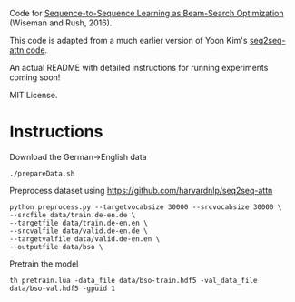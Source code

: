 Code for [Sequence-to-Sequence Learning as Beam-Search Optimization](http://aclweb.org/anthology/D/D16/D16-1137.pdf) (Wiseman and Rush, 2016).

This code is adapted from a much earlier version of Yoon Kim's [seq2seq-attn code](https://github.com/harvardnlp/seq2seq-attn).

An actual README with detailed instructions for running experiments coming soon!


MIT License.


# Instructions
Download the German->English data
```
./prepareData.sh
```
Preprocess dataset using https://github.com/harvardnlp/seq2seq-attn
```
python preprocess.py --targetvocabsize 30000 --srcvocabsize 30000 \
--srcfile data/train.de-en.de \
--targetfile data/train.de-en.en \
--srcvalfile data/valid.de-en.de \
--targetvalfile data/valid.de-en.en \
--outputfile data/bso \
```
Pretrain the model
```
th pretrain.lua -data_file data/bso-train.hdf5 -val_data_file data/bso-val.hdf5 -gpuid 1
```
